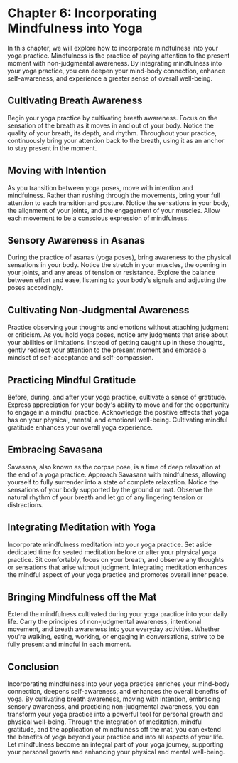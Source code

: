 Chapter 6: Incorporating Mindfulness into Yoga
==============================================

In this chapter, we will explore how to incorporate mindfulness into your yoga practice. Mindfulness is the practice of paying attention to the present moment with non-judgmental awareness. By integrating mindfulness into your yoga practice, you can deepen your mind-body connection, enhance self-awareness, and experience a greater sense of overall well-being.

Cultivating Breath Awareness
----------------------------

Begin your yoga practice by cultivating breath awareness. Focus on the sensation of the breath as it moves in and out of your body. Notice the quality of your breath, its depth, and rhythm. Throughout your practice, continuously bring your attention back to the breath, using it as an anchor to stay present in the moment.

Moving with Intention
---------------------

As you transition between yoga poses, move with intention and mindfulness. Rather than rushing through the movements, bring your full attention to each transition and posture. Notice the sensations in your body, the alignment of your joints, and the engagement of your muscles. Allow each movement to be a conscious expression of mindfulness.

Sensory Awareness in Asanas
---------------------------

During the practice of asanas (yoga poses), bring awareness to the physical sensations in your body. Notice the stretch in your muscles, the opening in your joints, and any areas of tension or resistance. Explore the balance between effort and ease, listening to your body's signals and adjusting the poses accordingly.

Cultivating Non-Judgmental Awareness
------------------------------------

Practice observing your thoughts and emotions without attaching judgment or criticism. As you hold yoga poses, notice any judgments that arise about your abilities or limitations. Instead of getting caught up in these thoughts, gently redirect your attention to the present moment and embrace a mindset of self-acceptance and self-compassion.

Practicing Mindful Gratitude
----------------------------

Before, during, and after your yoga practice, cultivate a sense of gratitude. Express appreciation for your body's ability to move and for the opportunity to engage in a mindful practice. Acknowledge the positive effects that yoga has on your physical, mental, and emotional well-being. Cultivating mindful gratitude enhances your overall yoga experience.

Embracing Savasana
------------------

Savasana, also known as the corpse pose, is a time of deep relaxation at the end of a yoga practice. Approach Savasana with mindfulness, allowing yourself to fully surrender into a state of complete relaxation. Notice the sensations of your body supported by the ground or mat. Observe the natural rhythm of your breath and let go of any lingering tension or distractions.

Integrating Meditation with Yoga
--------------------------------

Incorporate mindfulness meditation into your yoga practice. Set aside dedicated time for seated meditation before or after your physical yoga practice. Sit comfortably, focus on your breath, and observe any thoughts or sensations that arise without judgment. Integrating meditation enhances the mindful aspect of your yoga practice and promotes overall inner peace.

Bringing Mindfulness off the Mat
--------------------------------

Extend the mindfulness cultivated during your yoga practice into your daily life. Carry the principles of non-judgmental awareness, intentional movement, and breath awareness into your everyday activities. Whether you're walking, eating, working, or engaging in conversations, strive to be fully present and mindful in each moment.

Conclusion
----------

Incorporating mindfulness into your yoga practice enriches your mind-body connection, deepens self-awareness, and enhances the overall benefits of yoga. By cultivating breath awareness, moving with intention, embracing sensory awareness, and practicing non-judgmental awareness, you can transform your yoga practice into a powerful tool for personal growth and physical well-being. Through the integration of meditation, mindful gratitude, and the application of mindfulness off the mat, you can extend the benefits of yoga beyond your practice and into all aspects of your life. Let mindfulness become an integral part of your yoga journey, supporting your personal growth and enhancing your physical and mental well-being.
